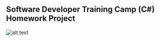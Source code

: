 ## Software Developer Training Camp (C#) Homework Project

![alt text](https://user-images.githubusercontent.com/79155927/186240021-27105f2e-685f-4b5b-a287-76829965f78e.jpg)
